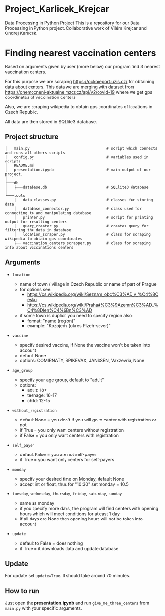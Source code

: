 # Project_Karlicek_Krejcar
Data Processing in Python Project
This is a repository for our Data Processing in Python project. Collaborative work of Vilém Krejcar and Ondřej Karlíček. 

# Finding nearest vaccination centers

Based on arguments given by user (more below) our program find 3 nearest vaccination centers.

For this purpose we are scraping https://ockoreport.uzis.cz/ for obtaining data about centers.
This data we are merging with dataset from https://onemocneni-aktualne.mzcr.cz/api/v2/covid-19
where we get gps coordinates of vaccination centers

Also, we are scraping wikipedia to obtain gps coordinates of locations in Czech Republic.

All data are then stored in SQLlite3 database.


## Project structure


```
│   main.py                                   # script which connects and runs all others scripts
│   config.py                                 # variables used in scripts
│   README.md
│   presentation.ipynb                        # main output of our project. 
│   
├───db
│   ├───database.db                           # SQLlite3 database
│               
└───tools
    │   data_classes.py                       # classes for storing data
    │   database_connector.py                 # class used for connecting to and manipulating database
    │   printer.py                            # script for printing output for resulting centers
    │   query_creator.py                      # creates query for filtering the data in database
    │   location_scraper.py                   # class for scraping wikipedia to obtain gps coordinates
    ├── vaccination_centers_scrapper.py       # class for scraping info about vaccinations centers
```

## Arguments 

* `location`
    * name of town / village in Czech Republic or name of part of Prague
    * for options see:
        * https://cs.wikipedia.org/wiki/Seznam_obc%C3%AD_v_%C4%8Cesku
        * https://cs.wikipedia.org/wiki/Praha#%C3%9Azemn%C3%AD_%C4%8Dlen%C4%9Bn%C3%AD
    * if some town is duplicit you need to specify region also:
        * format: "name (region)"
        * example: "Kozojedy (okres Plzeň-sever)"
    
* `vaccine`
    * specify desired vaccine, if None the vaccine won't be taken into account
    * default None
    * options: COMIRNATY, SPIKEVAX, JANSSEN, Vaxzevria, None
    
* `age_group`
    * specify your age group, default to "adult"
    * options:
        * adult: 18+
        * teenage: 16-17
        * child: 12-15
    
* `without_registration`
    * default None = you don't if you will go to center with registration or not
    * if True = you only want centers without registration
    * if False = you only want centers with registration
    
* `self_payer`
    * default False = you are not self-payer
    * if True = you want only centers for self-payers
    
* `monday`
    * specify your desired time on Monday, default None
    * accept int or float, thus for "10:30" set monday = 10.5
    
* `tuesday`, `wednesday`, `thursday`, `friday`, `saturday`, `sunday`
    * same as monday
    * if you specify more days, the program will find centers with opening hours which will meet conditions for atleast 1 day
    * if all days are None then opening hours will not be taken into account
    
* `update`
    * default to False = does nothing
    * if True = it downloads data and update database
    

## Update

For update set `update=True`. It should take around 70 minutes.


## How to run
Just open the **presentation.ipynb** and run `give_me_three_centers` from `main.py` with your specific arguments. 
